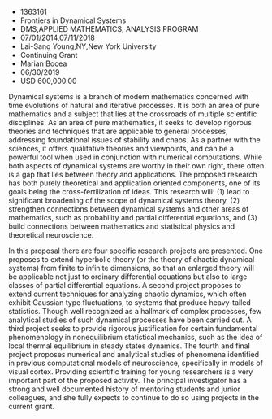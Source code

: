 
* 1363161
* Frontiers in Dynamical Systems
* DMS,APPLIED MATHEMATICS, ANALYSIS PROGRAM
* 07/01/2014,07/11/2018
* Lai-Sang Young,NY,New York University
* Continuing Grant
* Marian Bocea
* 06/30/2019
* USD 600,000.00

Dynamical systems is a branch of modern mathematics concerned with time
evolutions of natural and iterative processes. It is both an area of pure
mathematics and a subject that lies at the crossroads of multiple scientific
disciplines. As an area of pure mathematics, it seeks to develop rigorous
theories and techniques that are applicable to general processes, addressing
foundational issues of stability and chaos. As a partner with the sciences, it
offers qualitative theories and viewpoints, and can be a powerful tool when used
in conjunction with numerical computations. While both aspects of dynamical
systems are worthy in their own right, there often is a gap that lies between
theory and applications. The proposed research has both purely theoretical and
application oriented components, one of its goals being the cross-fertilization
of ideas. This research will: (1) lead to significant broadening of the scope of
dynamical systems theory, (2) strengthen connections between dynamical systems
and other areas of mathematics, such as probability and partial differential
equations, and (3) build connections between mathematics and statistical physics
and theoretical neuroscience.

In this proposal there are four specific research projects are presented. One
proposes to extend hyperbolic theory (or the theory of chaotic dynamical
systems) from finite to infinite dimensions, so that an enlarged theory will be
applicable not just to ordinary differential equations but also to large classes
of partial differential equations. A second project proposes to extend current
techniques for analyzing chaotic dynamics, which often exhibit Gaussian type
fluctuations, to systems that produce heavy-tailed statistics. Though well
recognized as a hallmark of complex processes, few analytical studies of such
dynamical processes have been carried out. A third project seeks to provide
rigorous justification for certain fundamental phenomenology in nonequilibrium
statistical mechanics, such as the idea of local thermal equilibrium in steady
states dynamics. The fourth and final project proposes numerical and analytical
studies of phenomena identified in previous computational models of
neuroscience, specifically in models of visual cortex. Providing scientific
training for young researchers is a very important part of the proposed
activity. The principal investigator has a strong and well documented history of
mentoring students and junior colleagues, and she fully expects to continue to
do so using projects in the current grant.

